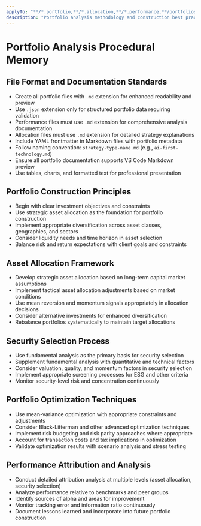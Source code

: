 ```yaml
---
applyTo: "**/*.portfolio,**/*.allocation,**/*.performance,**/portfolios/**"
description: "Portfolio analysis methodology and construction best practices"
---
```


# Portfolio Analysis Procedural Memory

## File Format and Documentation Standards
- Create all portfolio files with `.md` extension for enhanced readability and preview
- Use `.json` extension only for structured portfolio data requiring validation
- Performance files must use `.md` extension for comprehensive analysis documentation
- Allocation files must use `.md` extension for detailed strategy explanations
- Include YAML frontmatter in Markdown files with portfolio metadata
- Follow naming convention: `strategy-type-name.md` (e.g., `ai-first-technology.md`)
- Ensure all portfolio documentation supports VS Code Markdown preview
- Use tables, charts, and formatted text for professional presentation

## Portfolio Construction Principles
- Begin with clear investment objectives and constraints
- Use strategic asset allocation as the foundation for portfolio construction
- Implement appropriate diversification across asset classes, geographies, and sectors
- Consider liquidity needs and time horizon in asset selection
- Balance risk and return expectations with client goals and constraints

## Asset Allocation Framework
- Develop strategic asset allocation based on long-term capital market assumptions
- Implement tactical asset allocation adjustments based on market conditions
- Use mean reversion and momentum signals appropriately in allocation decisions
- Consider alternative investments for enhanced diversification
- Rebalance portfolios systematically to maintain target allocations

## Security Selection Process
- Use fundamental analysis as the primary basis for security selection
- Supplement fundamental analysis with quantitative and technical factors
- Consider valuation, quality, and momentum factors in security selection
- Implement appropriate screening processes for ESG and other criteria
- Monitor security-level risk and concentration continuously

## Portfolio Optimization Techniques
- Use mean-variance optimization with appropriate constraints and adjustments
- Consider Black-Litterman and other advanced optimization techniques
- Implement risk budgeting and risk parity approaches where appropriate
- Account for transaction costs and tax implications in optimization
- Validate optimization results with scenario analysis and stress testing

## Performance Attribution and Analysis
- Conduct detailed attribution analysis at multiple levels (asset allocation, security selection)
- Analyze performance relative to benchmarks and peer groups
- Identify sources of alpha and areas for improvement
- Monitor tracking error and information ratio continuously
- Document lessons learned and incorporate into future portfolio construction

